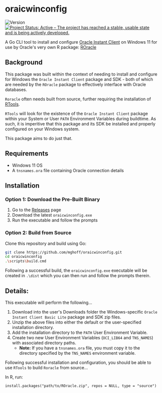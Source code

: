 # oraicwinconfig
![Version](https://img.shields.io/badge/version-0.1.0-blue.svg)
[![Project Status: Active – The project has reached a stable, usable state and is being actively developed.](https://www.repostatus.org/badges/latest/active.svg)](https://www.repostatus.org/#active)

A Go CLI tool to install and configure [Oracle Instant Client](https://www.oracle.com/database/technologies/instant-client/downloads.html)
on Windows 11 for use by Oracle's very own R package: [ROracle](https://www.oracle.com/database/technologies/appdev/roracle.html)

## Background

This package was built within the context of needing to install and configure for Windows the `Oracle Instant Client` package and SDK - both of which are needed by the `ROracle` package to effectively interface with Oracle databases.

`Roracle` often needs built from source, further requiring the installation of [RTools](https://cran.r-project.org/bin/windows/Rtools/).

`RTools` will look for the existence of the `Oracle Instant Client` package within your System or User `PATH` Environment Variables during buildtime. As such, it is imperitive that this package and its SDK be installed and properly configured on your Windows system.

This package aims to do just that.

## Requirements

  + Windows 11 OS
  + A `tnsnames.ora` file containing Oracle connection details

## Installation

### Option 1: Download the Pre-Built Binary
1. Go to the [Releases](https://github.com/mghoff/oraicwinconfig/releases) page
2. Download the latest `oraicwinconfig.exe`
3. Run the executable and follow the prompts

### Option 2: Build from Source
Clone this repository and build using Go:
```bash
git clone https://github.com/mghoff/oraicwinconfig.git
cd oraicwinconfig
.\scripts\build.cmd
```

Following a successful build, the `oraicwinconfig.exe` executable will be created in `.\dist` which you can then run and follow the prompts therein.

## Details:

This executable will perform the following...
1. Download into the user's Downloads folder the Windows-specific `Oracle Instant Client Basic Lite` package and SDK zip files.
2. Unzip the above files into either the default or the user-specified installation directory.
3. Add the installation directory to the `PATH` User Environment Variable.
4. Create two new User Environment Variables (`OCI_LIB64` and `TNS_NAMES`) with associated directory paths.
    + **Note:** If you have a `tnsnames.ora` file, you must copy it to the directory specified by the `TNS_NAMES` environment variable.

Following successful installation and configuration, you should
be able to use `RTools` to build `Roracle` from source...

In R, run: 
```
install.packages("path/to/ROracle.zip", repos = NULL, type = "source")
```
